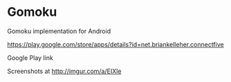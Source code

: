 Gomoku
======

Gomoku implementation for Android

https://play.google.com/store/apps/details?id=net.briankelleher.connectfive

Google Play link

Screenshots at http://imgur.com/a/EIXle
